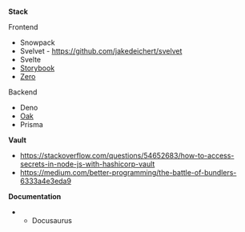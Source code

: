 **Stack**

Frontend
- Snowpack 
- Svelvet  - https://github.com/jakedeichert/svelvet
- Svelte 
- [Storybook](https://www.learnstorybook.com/)
- [Zero](https://github.com/remoteinterview/zero)

Backend
- Deno
- [Oak](https://github.com/oakserver/oak)
- Prisma 

**Vault**

- https://stackoverflow.com/questions/54652683/how-to-access-secrets-in-node-js-with-hashicorp-vault
- https://medium.com/better-programming/the-battle-of-bundlers-6333a4e3eda9

**Documentation**

- - Docusaurus
